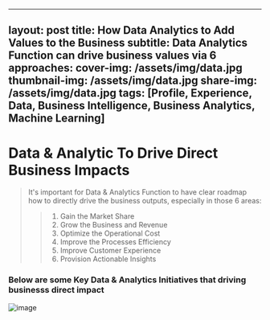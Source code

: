 
---
layout: post
title: How Data Analytics to Add Values to the Business
subtitle: Data Analytics Function can drive business values via 6 approaches:
cover-img: /assets/img/data.jpg
thumbnail-img: /assets/img/data.jpg
share-img: /assets/img/data.jpg
tags: [Profile, Experience, Data, Business Intelligence, Business Analytics, Machine Learning]
---

# Data & Analytic To Drive Direct Business Impacts
> It's important for Data & Analytics Function to have clear roadmap how to directly drive the business outputs, especially in those 6 areas:
>> 1. Gain the Market Share
>> 2. Grow the Business and Revenue
>> 3. Optimize the Operational Cost
>> 4. Improve the Processes Efficiency
>> 5. Improve Customer Experience
>> 6. Provision Actionable Insights

### Below are some Key Data & Analytics Initiatives that driving businesss direct impact
![image](https://user-images.githubusercontent.com/23344558/153519633-3cfcf5ef-cd0c-449f-8af9-cd22653ab32a.png)
